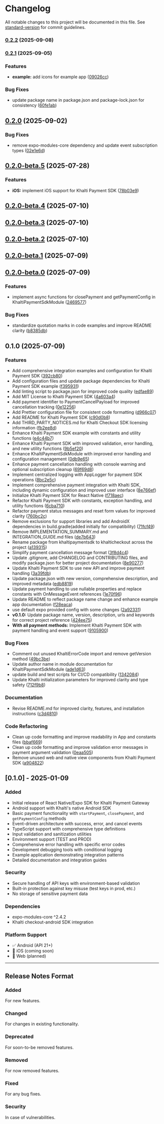 # Changelog

All notable changes to this project will be documented in this file. See [standard-version](https://github.com/conventional-changelog/standard-version) for commit guidelines.

### [0.2.2](https://github.com/bishaldahal/react-native-khalti-checkout/compare/v0.2.1...v0.2.2) (2025-09-08)

### [0.2.1](https://github.com/bishaldahal/react-native-khalti-checkout/compare/v0.2.0...v0.2.1) (2025-09-05)

### Features

- **example:** add icons for example app ([09026cc](https://github.com/bishaldahal/react-native-khalti-checkout/commit/09026cc1d445c40ad5fee6dbb9d1915991146784))

### Bug Fixes

- update package name in package.json and package-lock.json for consistency ([60fe1ab](https://github.com/bishaldahal/react-native-khalti-checkout/commit/60fe1abd6fbf0f92f82528dcb583275cf1612369))

## [0.2.0](https://github.com/bishaldahal/react-native-khalti-checkout/compare/v0.2.0-beta.5...v0.2.0) (2025-09-02)

### Bug Fixes

- remove expo-modules-core dependency and update event subscription types ([02e1e6d](https://github.com/bishaldahal/react-native-khalti-checkout/commit/02e1e6d92d6049337e1108f155cae067fbd4db01))

## [0.2.0-beta.5](https://github.com/bishaldahal/react-native-khalti-checkout/compare/v0.2.0-beta.4...v0.2.0-beta.5) (2025-07-28)

### Features

- **iOS:** implement iOS support for Khalti Payment SDK ([78b03e9](https://github.com/bishaldahal/react-native-khalti-checkout/commit/78b03e9ee005000e3876f0b7a20f3d3a0af9adca))

## [0.2.0-beta.4](https://github.com/bishaldahal/react-native-khalti-checkout/compare/v0.2.0-beta.3...v0.2.0-beta.4) (2025-07-10)

## [0.2.0-beta.3](https://github.com/bishaldahal/react-native-khalti-checkout/compare/v0.2.0-beta.2...v0.2.0-beta.3) (2025-07-10)

## [0.2.0-beta.2](https://github.com/bishaldahal/react-native-khalti-checkout/compare/v0.2.0-beta.1...v0.2.0-beta.2) (2025-07-10)

## [0.2.0-beta.1](https://github.com/bishaldahal/react-native-khalti-checkout/compare/v0.2.0-beta.0...v0.2.0-beta.1) (2025-07-09)

## [0.2.0-beta.0](https://github.com/bishaldahal/react-native-khalti-checkout/compare/v0.1.0...v0.2.0-beta.0) (2025-07-09)

### Features

- implement async functions for closePayment and getPaymentConfig in KhaltiPaymentSdkModule ([2469577](https://github.com/bishaldahal/react-native-khalti-checkout/commit/246957762f04109ac4d476936b41b8a962f1f192))

### Bug Fixes

- standardize quotation marks in code examples and improve README clarity ([b8385db](https://github.com/bishaldahal/react-native-khalti-checkout/commit/b8385db00b1e6226e399f7800a2dd9793cf81793))

## 0.1.0 (2025-07-09)

### Features

- Add comprehensive integration examples and configuration for Khalti Payment SDK ([392cb80](https://github.com/bishaldahal/react-native-khalti-checkout/commit/392cb803a3fc80dce3359460a4092f15e3f3ef6a))
- Add configuration files and update package dependencies for Khalti Payment SDK example ([f395931](https://github.com/bishaldahal/react-native-khalti-checkout/commit/f39593186e378b4c7339a53e3c5cf59a62830c72))
- Add linting script to package.json for improved code quality ([edfae89](https://github.com/bishaldahal/react-native-khalti-checkout/commit/edfae89e4f01b06bf6e282aa10946545e3e284f0))
- Add MIT License to Khalti Payment SDK ([4a603a4](https://github.com/bishaldahal/react-native-khalti-checkout/commit/4a603a41797b4a904591346f68c0edc3733fbe0a))
- Add payment identifier to PaymentCancelPayload for improved cancellation tracking ([0e12256](https://github.com/bishaldahal/react-native-khalti-checkout/commit/0e122569132aea7e0e4b71d79e2614b42def697c))
- Add Prettier configuration file for consistent code formatting ([d966c07](https://github.com/bishaldahal/react-native-khalti-checkout/commit/d966c07d257795d606efedbbfd7d3f77d29cd16c))
- Add README for Khalti Payment SDK ([c90d0b8](https://github.com/bishaldahal/react-native-khalti-checkout/commit/c90d0b88b837cd534ac1805773697b3a2401a3c8))
- Add THIRD_PARTY_NOTICES.md for Khalti Checkout SDK licensing information ([fb2ee8d](https://github.com/bishaldahal/react-native-khalti-checkout/commit/fb2ee8d4215fbd2251386f2c90e286938192ea51))
- Enhance Khalti Payment SDK example with constants and utility functions ([e4c44b7](https://github.com/bishaldahal/react-native-khalti-checkout/commit/e4c44b750319c9a8035b4bd04ba9493ac3e09d86))
- Enhance Khalti Payment SDK with improved validation, error handling, and new utility functions ([9b5ef20](https://github.com/bishaldahal/react-native-khalti-checkout/commit/9b5ef208b50cf6db23a627e70cfc402b164fba86))
- Enhance KhaltiPaymentSdkModule with improved error handling and configuration management ([0db9e65](https://github.com/bishaldahal/react-native-khalti-checkout/commit/0db9e65be60478fb7b439998fd0868305e43b882))
- Enhance payment cancellation handling with console warning and optional subscription cleanup ([69f69d8](https://github.com/bishaldahal/react-native-khalti-checkout/commit/69f69d86eb3db149b2cd6b19c4ffd6d026ea9c1b))
- Implement centralized logging with AppLogger for payment SDK operations ([8bc2e5c](https://github.com/bishaldahal/react-native-khalti-checkout/commit/8bc2e5c51392d9488be8ebb4e6b4ced2a9381859))
- Implement comprehensive payment integration with Khalti SDK, including dynamic configuration and improved user interface ([8e766ef](https://github.com/bishaldahal/react-native-khalti-checkout/commit/8e766efd4e87be0981b3bb2b9638f6181ee17b7a))
- Initialize Khalti Payment SDK for React Native ([f718aec](https://github.com/bishaldahal/react-native-khalti-checkout/commit/f718aecaa5f501c66064b5e29b361e154c4779c6))
- Refactor Khalti Payment SDK with constants, exception handling, and utility functions ([6cba710](https://github.com/bishaldahal/react-native-khalti-checkout/commit/6cba710573c86ee05cabc4cb63ae75dec5ca74ab))
- Refactor payment status messages and reset form values for improved clarity ([760bc2c](https://github.com/bishaldahal/react-native-khalti-checkout/commit/760bc2cee3879990a3f2108d94dd86ea786fc179))
- Remove exclusions for support libraries and add AndroidX dependencies in build.gradle(added initially for compatibility) ([71fcf49](https://github.com/bishaldahal/react-native-khalti-checkout/commit/71fcf49034a994382c24238025263b1c6abb8a5e))
- Remove IMPLEMENTATION_SUMMARY.md and INTEGRATION_GUIDE.md files ([de7b643](https://github.com/bishaldahal/react-native-khalti-checkout/commit/de7b6434a6312e41edf6fdbea3360ec1166c4f9e))
- Rename package from khaltipaymentsdk to khalticheckout across the project ([a139315](https://github.com/bishaldahal/react-native-khalti-checkout/commit/a13931577dc8303aec9391b85ff09f34ef51b60a))
- Simplify payment cancellation message format ([3f8d4c4](https://github.com/bishaldahal/react-native-khalti-checkout/commit/3f8d4c40d5101f3e1016eaff1a0ee2054c379058))
- Update .gitignore, add CHANGELOG and CONTRIBUTING files, and modify package.json for better project documentation ([8e90277](https://github.com/bishaldahal/react-native-khalti-checkout/commit/8e90277e1c8318c84f58413d08f30370a7217f6a))
- Update Khalti Payment SDK to use new API and improve payment handling ([3a39fdb](https://github.com/bishaldahal/react-native-khalti-checkout/commit/3a39fdb509d22230bd8b657dac9e90eef670a78d))
- Update package.json with new version, comprehensive description, and improved metadata ([edb8819](https://github.com/bishaldahal/react-native-khalti-checkout/commit/edb8819f10de100f05df23348b5eac22a6808ed4))
- Update payment handling to use nullable properties and replace constants with OnMessageEvent references ([1e70f96](https://github.com/bishaldahal/react-native-khalti-checkout/commit/1e70f96354e7ba2b27338d8a18b23c336c325e89))
- Update README to reflect package name change and enhance example app documentation ([f28eaca](https://github.com/bishaldahal/react-native-khalti-checkout/commit/f28eacabb5d75fd1544db6c748b0cb25f70d537e))
- use default expo provided config with some changes ([2a92331](https://github.com/bishaldahal/react-native-khalti-checkout/commit/2a923315783cb02777231a7be9472888daf75356))
- **v0.1.0:** Update package name, version, description, urls and keywords for correct project reference ([424ee75](https://github.com/bishaldahal/react-native-khalti-checkout/commit/424ee7516c828355243306ed2aba5a94e617532a))
- **With all payment methods:** Implement Khalti Payment SDK with payment handling and event support ([9105900](https://github.com/bishaldahal/react-native-khalti-checkout/commit/91059005a224f92ed3a9627ab220cc000d3c4ddd))

### Bug Fixes

- Comment out unused KhaltiErrorCode import and remove getVersion method ([49bc3be](https://github.com/bishaldahal/react-native-khalti-checkout/commit/49bc3be7d1bdbce0d2173b8024852595c96a1f42))
- Update author name in module documentation for KhaltiPaymentSdkModule ([ade1d63](https://github.com/bishaldahal/react-native-khalti-checkout/commit/ade1d63d2c719a7e3eb56e4b632892c84c6c831d))
- update build and test scripts for CI/CD compatibility ([1342084](https://github.com/bishaldahal/react-native-khalti-checkout/commit/13420849030e346f0db62b070855984c68587a0f))
- Update Khalti initialization parameters for improved clarity and type safety ([712f9b8](https://github.com/bishaldahal/react-native-khalti-checkout/commit/712f9b8b70822ed11e28464707cd4fc2ccc36dac))

### Documentation

- Revise README.md for improved clarity, features, and installation instructions ([c3d4810](https://github.com/bishaldahal/react-native-khalti-checkout/commit/c3d4810899b79e373929b11e068dadb14f68ff08))

### Code Refactoring

- Clean up code formatting and improve readability in App and constants files ([bbaf669](https://github.com/bishaldahal/react-native-khalti-checkout/commit/bbaf669ee0e9437419e31cbeb835b244b96a03f4))
- Clean up code formatting and improve validation error messages in payment argument validation ([0eaa505](https://github.com/bishaldahal/react-native-khalti-checkout/commit/0eaa5050951ec8b633c2681a32f4a05031cd8ff4))
- Remove unused web and native view components from Khalti Payment SDK ([a904822](https://github.com/bishaldahal/react-native-khalti-checkout/commit/a904822b7706053f2cef082d4b8e46be14e0bd38))

## [0.1.0] - 2025-01-09

### Added

- Initial release of React Native/Expo SDK for Khalti Payment Gateway
- Android support with Khalti's native Android SDK
- Basic payment functionality with `startPayment`, `closePayment`, and `getPaymentConfig` methods
- Event-driven architecture with success, error, and cancel events
- TypeScript support with comprehensive type definitions
- Input validation and sanitization utilities
- Environment support (TEST and PROD)
- Comprehensive error handling with specific error codes
- Development debugging tools with conditional logging
- Example application demonstrating integration patterns
- Detailed documentation and integration guides

### Security

- Secure handling of API keys with environment-based validation
- Built-in protection against key misuse (test keys in prod, etc.)
- No storage of sensitive payment data

### Dependencies

- expo-modules-core ^2.4.2
- Khalti checkout-android SDK integration

### Platform Support

- ✅ Android (API 21+)
- 🚧 iOS (coming soon)
- 🚧 Web (planned)

---

## Release Notes Format

### Added

For new features.

### Changed

For changes in existing functionality.

### Deprecated

For soon-to-be removed features.

### Removed

For now removed features.

### Fixed

For any bug fixes.

### Security

In case of vulnerabilities.

